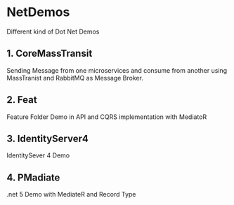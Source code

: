 # NetDemos
Different kind of Dot Net Demos

## 1. CoreMassTransit
Sending Message from one microservices and consume from another using MassTranist and RabbitMQ as Message Broker.

## 2. Feat
Feature Folder Demo in API and CQRS implementation with MediatoR

## 3. IdentityServer4 
IdentitySever 4 Demo

## 4. PMadiate
.net 5 Demo with MediateR and Record Type

